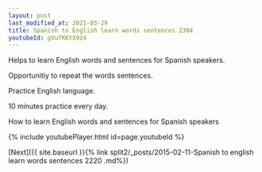 ```yaml
---
layout: post
last_modified_at: 2021-03-29
title: Spanish to English learn words sentences 2304 
youtubeId: gVu7KKYX924
---
```

 
 
Helps to learn English words and sentences for Spanish speakers.

Opportunitiy to repeat the words sentences. 

Practice English language. 
 
10 minutes practice every day. 
 
How to learn English words and sentences for Spanish speakers 
 
{% include youtubePlayer.html id=page.youtubeId %}
 
 
[Next]({{ site.baseurl }}{% link  split2/_posts/2015-02-11-Spanish to english learn words sentences 2220 .md%})
 
